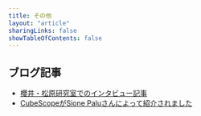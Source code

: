 ```yaml
---
title: その他
layout: "article"
sharingLinks: false
showTableOfContents: false
---
```


## ブログ記事
- [櫻井・松原研究室でのインタビュー記事](https://www.dm.sanken.osaka-u.ac.jp/interview_kota/)
- [CubeScopeがSione Paluさんによって紹介されました](https://www.linkedin.com/posts/sione-palu-3803b0bb_python-multilinearalgebra-activity-7049203114280665088-K1i5?utm_source=share&utm_medium=member_desktop)